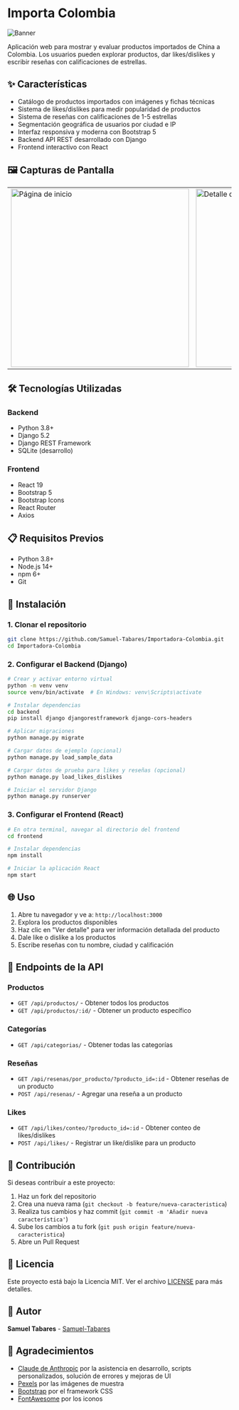 # Importa Colombia

![Banner](https://i.imgur.com/sJHRsyA.png)

Aplicación web para mostrar y evaluar productos importados de China a Colombia. Los usuarios pueden explorar productos, dar likes/dislikes y escribir reseñas con calificaciones de estrellas.

## ✨ Características

- Catálogo de productos importados con imágenes y fichas técnicas
- Sistema de likes/dislikes para medir popularidad de productos
- Sistema de reseñas con calificaciones de 1-5 estrellas
- Segmentación geográfica de usuarios por ciudad e IP
- Interfaz responsiva y moderna con Bootstrap 5
- Backend API REST desarrollado con Django
- Frontend interactivo con React

## 🖼️ Capturas de Pantalla

<table>
  <tr>
    <td><img src="https://i.imgur.com/JZTXJhO.png" alt="Página de inicio" width="400"/></td>
    <td><img src="https://i.imgur.com/BkFZK5N.png" alt="Detalle de producto" width="400"/></td>
  </tr>
</table>

## 🛠️ Tecnologías Utilizadas

### Backend
- Python 3.8+
- Django 5.2
- Django REST Framework
- SQLite (desarrollo)

### Frontend
- React 19
- Bootstrap 5
- Bootstrap Icons
- React Router
- Axios

## 📋 Requisitos Previos

- Python 3.8+
- Node.js 14+
- npm 6+
- Git

## 🚀 Instalación

### 1. Clonar el repositorio
```bash
git clone https://github.com/Samuel-Tabares/Importadora-Colombia.git
cd Importadora-Colombia
```

### 2. Configurar el Backend (Django)

```bash
# Crear y activar entorno virtual
python -m venv venv
source venv/bin/activate  # En Windows: venv\Scripts\activate

# Instalar dependencias
cd backend
pip install django djangorestframework django-cors-headers

# Aplicar migraciones
python manage.py migrate

# Cargar datos de ejemplo (opcional)
python manage.py load_sample_data

# Cargar datos de prueba para likes y reseñas (opcional)
python manage.py load_likes_dislikes

# Iniciar el servidor Django
python manage.py runserver
```

### 3. Configurar el Frontend (React)

```bash
# En otra terminal, navegar al directorio del frontend
cd frontend

# Instalar dependencias
npm install

# Iniciar la aplicación React
npm start
```

## 🌐 Uso

1. Abre tu navegador y ve a: `http://localhost:3000`
2. Explora los productos disponibles
3. Haz clic en "Ver detalle" para ver información detallada del producto
4. Dale like o dislike a los productos
5. Escribe reseñas con tu nombre, ciudad y calificación

## 🔗 Endpoints de la API

### Productos
- `GET /api/productos/` - Obtener todos los productos
- `GET /api/productos/:id/` - Obtener un producto específico

### Categorías
- `GET /api/categorias/` - Obtener todas las categorías

### Reseñas
- `GET /api/resenas/por_producto/?producto_id=:id` - Obtener reseñas de un producto
- `POST /api/resenas/` - Agregar una reseña a un producto

### Likes
- `GET /api/likes/conteo/?producto_id=:id` - Obtener conteo de likes/dislikes
- `POST /api/likes/` - Registrar un like/dislike para un producto

## 👥 Contribución

Si deseas contribuir a este proyecto:

1. Haz un fork del repositorio
2. Crea una nueva rama (`git checkout -b feature/nueva-caracteristica`)
3. Realiza tus cambios y haz commit (`git commit -m 'Añadir nueva característica'`)
4. Sube los cambios a tu fork (`git push origin feature/nueva-caracteristica`)
5. Abre un Pull Request

## 📝 Licencia

Este proyecto está bajo la Licencia MIT. Ver el archivo [LICENSE](LICENSE) para más detalles.

## 👤 Autor

**Samuel Tabares** - [Samuel-Tabares](https://github.com/Samuel-Tabares)

## 🙏 Agradecimientos

- [Claude de Anthropic](https://claude.ai) por la asistencia en desarrollo, scripts personalizados, solución de errores y mejoras de UI
- [Pexels](https://www.pexels.com/) por las imágenes de muestra
- [Bootstrap](https://getbootstrap.com/) por el framework CSS
- [FontAwesome](https://fontawesome.com/) por los iconos